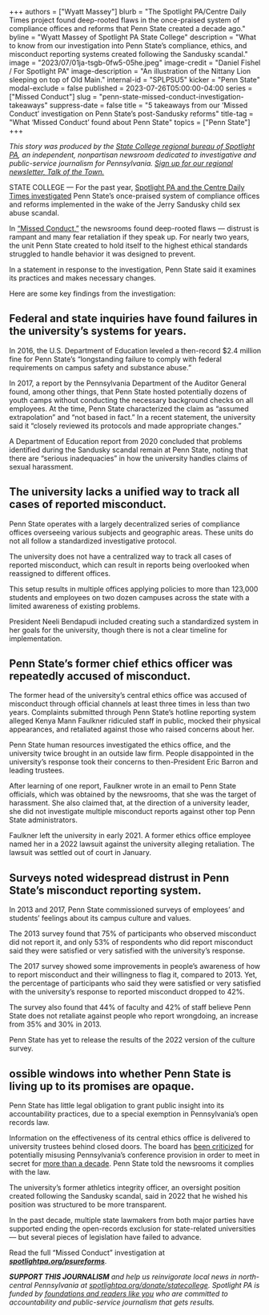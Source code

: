+++
authors = ["Wyatt Massey"]
blurb = "The Spotlight PA/Centre Daily Times project found deep-rooted flaws in the once-praised system of compliance offices and reforms that Penn State created a decade ago."
byline = "Wyatt Massey of Spotlight PA State College"
description = "What to know from our investigation into Penn State’s compliance, ethics, and misconduct reporting systems created following the Sandusky scandal."
image = "2023/07/01ja-tsgb-0fw5-05he.jpeg"
image-credit = "Daniel Fishel / For Spotlight PA"
image-description = "An illustration of the Nittany Lion sleeping on top of Old Main."
internal-id = "SPLPSU5"
kicker = "Penn State"
modal-exclude = false
published = 2023-07-26T05:00:00-04:00
series = ["Missed Conduct"]
slug = "penn-state-missed-conduct-investigation-takeaways"
suppress-date = false
title = "5 takeaways from our ‘Missed Conduct’ investigation on Penn State’s post-Sandusky reforms"
title-tag = "What ‘Missed Conduct’ found about Penn State"
topics = ["Penn State"]
+++

<em>This story was produced by the </em><a href="https://www.spotlightpa.org/statecollege"><em>State College regional bureau of Spotlight PA</em></a><em>, an independent, nonpartisan newsroom dedicated to investigative and public-service journalism for Pennsylvania. </em><a href="https://www.spotlightpa.org/newsletters/talkofthetown"><em>Sign up for our regional newsletter, Talk of the Town.</em></a>

STATE COLLEGE — For the past year, <a href="https://www.spotlightpa.org/statecollege/2023/07/penn-state-jerry-sandusky-misconduct-harassment-ethics-compliance/">Spotlight PA and the Centre Daily Times investigated</a> Penn State’s once-praised system of compliance offices and reforms implemented in the wake of the Jerry Sandusky child sex abuse scandal.

In <a href="https://www.spotlightpa.org/statecollege/2023/07/penn-state-sandusky-accountability-transparency-misconduct-retaliation/">“Missed Conduct,”</a> the newsrooms found deep-rooted flaws — distrust is rampant and many fear retaliation if they speak up. For nearly two years, the unit Penn State created to hold itself to the highest ethical standards struggled to handle behavior it was designed to prevent.

<script src="https://www.spotlightpa.org/embed.js" async></script><div data-spl-embed-version="1" data-spl-src="https://www.spotlightpa.org/embeds/newsletter/?cta=Sign%20up%20for%20our%20new%20regional%20newsletter%2C%20%3Cb%3ETalk%20of%20the%20Town%3C%2Fb%3E%2C%20and%20get%20all%20the%20news%20and%20notes%20from%20State%20College%20and%20north-central%20PA.&button=Sign%20Up%20Now&preselect=state_college&eyebrow=DON'T%20MISS%20A%20BEAT"></div>

In a statement in response to the investigation, Penn State said it examines its practices and makes necessary changes.

Here are some key findings from the investigation:<strong></strong>

## Federal and state inquiries have found failures in the university’s systems for years.

In 2016, the U.S. Department of Education leveled a then-record $2.4 million fine for Penn State’s “longstanding failure to comply with federal requirements on campus safety and substance abuse.”

In 2017, a report by the Pennsylvania Department of the Auditor General found, among other things, that Penn State hosted potentially dozens of youth camps without conducting the necessary background checks on all employees. At the time, Penn State characterized the claim as “assumed extrapolation” and “not based in fact.” In a recent statement, the university said it “closely reviewed its protocols and made appropriate changes.”

A Department of Education report from 2020 concluded that problems identified during the Sandusky scandal remain at Penn State, noting that there are “serious inadequacies” in how the university handles claims of sexual harassment.<strong></strong>

## The university lacks a unified way to track all cases of reported misconduct. <strong></strong>

Penn State operates with a largely decentralized series of compliance offices overseeing various subjects and geographic areas. These units do not all follow a standardized investigative protocol.

The university does not have a centralized way to track all cases of reported misconduct, which can result in reports being overlooked when reassigned to different offices.

This setup results in multiple offices applying policies to more than 123,000 students and employees on two dozen campuses across the state with a limited awareness of existing problems.

President Neeli Bendapudi included creating such a standardized system in her goals for the university, though there is not a clear timeline for implementation.

## Penn State’s former chief ethics officer was repeatedly accused of misconduct.

The former head of the university’s central ethics office was accused of misconduct through official channels at least three times in less than two years. Complaints submitted through Penn State’s hotline reporting system alleged Kenya Mann Faulkner ridiculed staff in public, mocked their physical appearances, and retaliated against those who raised concerns about her.

Penn State human resources investigated the ethics office, and the university twice brought in an outside law firm. People disappointed in the university’s response took their concerns to then-President Eric Barron and leading trustees.

After learning of one report, Faulkner wrote in an email to Penn State officials, which was obtained by the newsrooms, that she was the target of harassment. She also claimed that, at the direction of a university leader, she did not investigate multiple misconduct reports against other top Penn State administrators.

Faulkner left the university in early 2021. A former ethics office employee named her in a 2022 lawsuit against the university alleging retaliation. The lawsuit was settled out of court in January.

<script src="https://www.spotlightpa.org/embed.js" async></script><div data-spl-embed-version="1" data-spl-src="https://www.spotlightpa.org/embeds/donate/"></div>

## Surveys noted widespread distrust in Penn State’s misconduct reporting system.

In 2013 and 2017, Penn State commissioned surveys of employees’ and students’ feelings about its campus culture and values.

The 2013 survey found that 75% of participants who observed misconduct did not report it, and only 53% of respondents who did report misconduct said they were satisfied or very satisfied with the university’s response.

The 2017 survey showed some improvements in people’s awareness of how to report misconduct and their willingness to flag it, compared to 2013. Yet, the percentage of participants who said they were satisfied or very satisfied with the university’s response to reported misconduct dropped to 42%.

The survey also found that 44% of faculty and 42% of staff believe Penn State does not retaliate against people who report wrongdoing, an increase from 35% and 30% in 2013.

Penn State has yet to release the results of the 2022 version of the culture survey.

## ossible windows into whether Penn State is living up to its promises are opaque.

Penn State has little legal obligation to grant public insight into its accountability practices, due to a special exemption in Pennsylvania’s open records law.

Information on the effectiveness of its central ethics office is delivered to university trustees behind closed doors. The board has <a href="https://www.spotlightpa.org/statecollege/2022/12/penn-state-trustee-secret-meeting-barron-diversity/">been criticized</a> for potentially misusing Pennsylvania’s conference provision in order to meet in secret for <a href="https://www.spotlightpa.org/statecollege/2022/09/penn-state-board-of-trustees-sunshine-act-public-meetings/">more than a decade</a>. Penn State told the newsrooms it complies with the law.

The university’s former athletics integrity officer, an oversight position created following the Sandusky scandal, said in 2022 that he wished his position was structured to be more transparent.

In the past decade, multiple state lawmakers from both major parties have supported ending the open-records exclusion for state-related universities — but several pieces of legislation have failed to advance.

Read the full “Missed Conduct” investigation at <a href="https://www.spotlightpa.org/statecollege/2023/07/penn-state-sandusky-accountability-transparency-misconduct-retaliation/"><strong><em>spotlightpa.org/psureforms</em></strong></a>.

<script src="https://www.spotlightpa.org/embed.js" async></script><div data-spl-embed-version="1" data-spl-src="https://www.spotlightpa.org/embeds/tips/?tip_text=Do%20you%20have%20a%20tip%20about%20Penn%20State%3F%20We%20want%20to%20hear%20from%20you."></div>

<strong><em>SUPPORT THIS JOURNALISM</em></strong><em> and help us reinvigorate local news in north-central Pennsylvania at </em><a href="http://spotlightpa.org/donate/statecollege"><em>spotlightpa.org/donate/statecollege</em></a><em>. Spotlight PA is funded by </em><a href="https://www.spotlightpa.org/support"><em>foundations and readers like you</em></a><em> who are committed to accountability and public-service journalism that gets results.</em>

